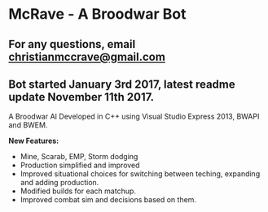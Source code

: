 # McRave - A Broodwar Bot
## For any questions, email christianmccrave@gmail.com
## Bot started January 3rd 2017, latest readme update November 11th 2017.

A Broodwar AI Developed in C++ using Visual Studio Express 2013, BWAPI and BWEM.

**New Features:**
- Mine, Scarab, EMP, Storm dodging
- Production simplified and improved
- Improved situational choices for switching between teching, expanding and adding production.
- Modified builds for each matchup.
- Improved combat sim and decisions based on them.
